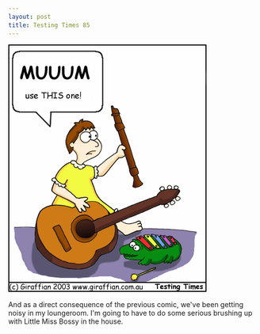 ```yaml
---
layout: post
title: Testing Times 85
---
```

<img src="/images/tt0085.png">

And as a direct consequence of the previous comic, we've been getting noisy in my loungeroom. I'm going to have to do some serious brushing up with Little Miss Bossy in the house. 